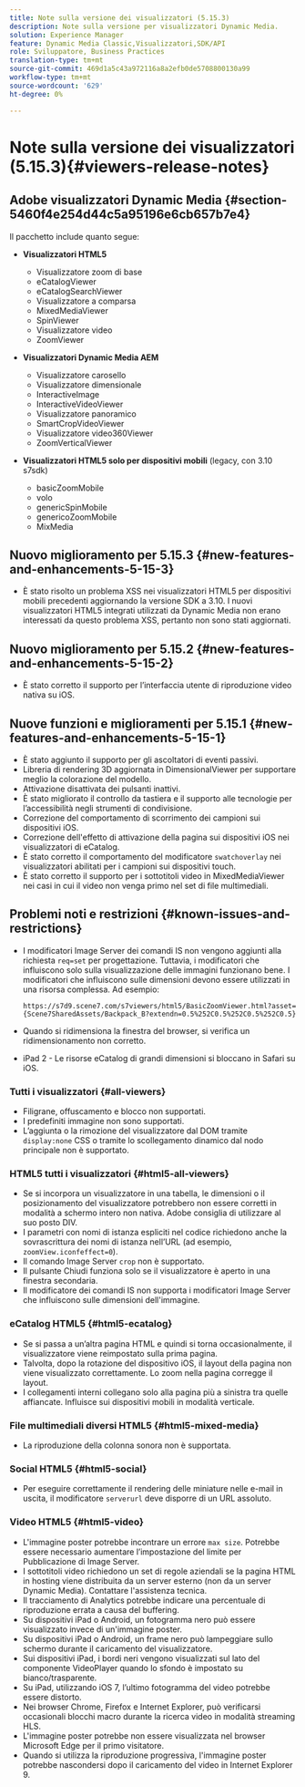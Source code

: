 ```yaml
---
title: Note sulla versione dei visualizzatori (5.15.3)
description: Note sulla versione per visualizzatori Dynamic Media.
solution: Experience Manager
feature: Dynamic Media Classic,Visualizzatori,SDK/API
role: Sviluppatore, Business Practices
translation-type: tm+mt
source-git-commit: 469d1a5c43a972116a8a2efb0de5708800130a99
workflow-type: tm+mt
source-wordcount: '629'
ht-degree: 0%

---
```



# Note sulla versione dei visualizzatori (5.15.3){#viewers-release-notes}

<!-- Updated January 13, 2021 for the 5.15.3 release-->

## Adobe visualizzatori Dynamic Media {#section-5460f4e254d44c5a95196e6cb657b7e4}

Il pacchetto include quanto segue:

* **Visualizzatori HTML5**

   * Visualizzatore zoom di base
   * eCatalogViewer
   * eCatalogSearchViewer
   * Visualizzatore a comparsa
   * MixedMediaViewer
   * SpinViewer
   * Visualizzatore video
   * ZoomViewer

* **Visualizzatori Dynamic Media AEM**

   * Visualizzatore carosello
   * Visualizzatore dimensionale
   * InteractiveImage
   * InteractiveVideoViewer
   * Visualizzatore panoramico
   * SmartCropVideoViewer
   * Visualizzatore video360Viewer
   * ZoomVerticalViewer

* **Visualizzatori HTML5 solo per dispositivi mobili**  (legacy, con 3.10 s7sdk)

   * basicZoomMobile
   * volo
   * genericSpinMobile
   * genericoZoomMobile
   * MixMedia

## Nuovo miglioramento per 5.15.3 {#new-features-and-enhancements-5-15-3}

* È stato risolto un problema XSS nei visualizzatori HTML5 per dispositivi mobili precedenti aggiornando la versione SDK a 3.10. I nuovi visualizzatori HTML5 integrati utilizzati da Dynamic Media non erano interessati da questo problema XSS, pertanto non sono stati aggiornati.

## Nuovo miglioramento per 5.15.2 {#new-features-and-enhancements-5-15-2}

* È stato corretto il supporto per l’interfaccia utente di riproduzione video nativa su iOS.

## Nuove funzioni e miglioramenti per 5.15.1 {#new-features-and-enhancements-5-15-1}

* È stato aggiunto il supporto per gli ascoltatori di eventi passivi.
* Libreria di rendering 3D aggiornata in DimensionalViewer per supportare meglio la colorazione del modello.
* Attivazione disattivata dei pulsanti inattivi.
* È stato migliorato il controllo da tastiera e il supporto alle tecnologie per l’accessibilità negli strumenti di condivisione.
* Correzione del comportamento di scorrimento dei campioni sui dispositivi iOS.
* Correzione dell&#39;effetto di attivazione della pagina sui dispositivi iOS nei visualizzatori di eCatalog.
* È stato corretto il comportamento del modificatore `swatchoverlay` nei visualizzatori abilitati per i campioni sui dispositivi touch.
* È stato corretto il supporto per i sottotitoli video in MixedMediaViewer nei casi in cui il video non venga primo nel set di file multimediali.

## Problemi noti e restrizioni {#known-issues-and-restrictions}

* I modificatori Image Server dei comandi IS non vengono aggiunti alla richiesta `req=set` per progettazione. Tuttavia, i modificatori che influiscono solo sulla visualizzazione delle immagini funzionano bene. I modificatori che influiscono sulle dimensioni devono essere utilizzati in una risorsa complessa. Ad esempio:

   `https://s7d9.scene7.com/s7viewers/html5/BasicZoomViewer.html?asset= {Scene7SharedAssets/Backpack_B?extendn=0.5%252C0.5%252C0.5%252C0.5}`

* Quando si ridimensiona la finestra del browser, si verifica un ridimensionamento non corretto.
* iPad 2 - Le risorse eCatalog di grandi dimensioni si bloccano in Safari su iOS.

### Tutti i visualizzatori {#all-viewers}

* Filigrane, offuscamento e blocco non supportati.
* I predefiniti immagine non sono supportati.
* L’aggiunta o la rimozione del visualizzatore dal DOM tramite `display:none` CSS o tramite lo scollegamento dinamico dal nodo principale non è supportato.

### HTML5 tutti i visualizzatori {#html5-all-viewers}

* Se si incorpora un visualizzatore in una tabella, le dimensioni o il posizionamento del visualizzatore potrebbero non essere corretti in modalità a schermo intero non nativa. Adobe consiglia di utilizzare al suo posto DIV.
* I parametri con nomi di istanza espliciti nel codice richiedono anche la sovrascrittura dei nomi di istanza nell’URL (ad esempio, `zoomView.iconfeffect=0`).
* Il comando Image Server `crop` non è supportato.
* Il pulsante Chiudi funziona solo se il visualizzatore è aperto in una finestra secondaria.
* Il modificatore dei comandi IS non supporta i modificatori Image Server che influiscono sulle dimensioni dell&#39;immagine.

### eCatalog HTML5 {#html5-ecatalog}

* Se si passa a un’altra pagina HTML e quindi si torna occasionalmente, il visualizzatore viene reimpostato sulla prima pagina.
* Talvolta, dopo la rotazione del dispositivo iOS, il layout della pagina non viene visualizzato correttamente. Lo zoom nella pagina corregge il layout.
* I collegamenti interni collegano solo alla pagina più a sinistra tra quelle affiancate. Influisce sui dispositivi mobili in modalità verticale.

### File multimediali diversi HTML5 {#html5-mixed-media}

* La riproduzione della colonna sonora non è supportata.

### Social HTML5 {#html5-social}

* Per eseguire correttamente il rendering delle miniature nelle e-mail in uscita, il modificatore `serverurl` deve disporre di un URL assoluto.

### Video HTML5 {#html5-video}

* L&#39;immagine poster potrebbe incontrare un errore `max size`. Potrebbe essere necessario aumentare l’impostazione del limite per Pubblicazione di Image Server.
* I sottotitoli video richiedono un set di regole aziendali se la pagina HTML in hosting viene distribuita da un server esterno (non da un server Dynamic Media). Contattare l&#39;assistenza tecnica.
* Il tracciamento di Analytics potrebbe indicare una percentuale di riproduzione errata a causa del buffering.
* Su dispositivi iPad o Android, un fotogramma nero può essere visualizzato invece di un&#39;immagine poster.
* Su dispositivi iPad o Android, un frame nero può lampeggiare sullo schermo durante il caricamento del visualizzatore.
* Sui dispositivi iPad, i bordi neri vengono visualizzati sul lato del componente VideoPlayer quando lo sfondo è impostato su bianco/trasparente.
* Su iPad, utilizzando iOS 7, l’ultimo fotogramma del video potrebbe essere distorto.
* Nei browser Chrome, Firefox e Internet Explorer, può verificarsi occasionali blocchi macro durante la ricerca video in modalità streaming HLS.
* L&#39;immagine poster potrebbe non essere visualizzata nel browser Microsoft Edge per il primo visitatore.
* Quando si utilizza la riproduzione progressiva, l&#39;immagine poster potrebbe nascondersi dopo il caricamento del video in Internet Explorer 9.
